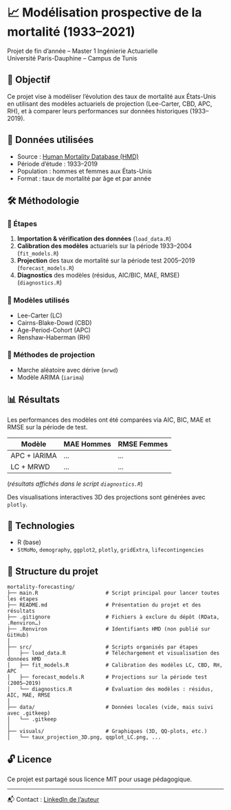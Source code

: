 
# 📈 Modélisation prospective de la mortalité (1933–2021)

Projet de fin d’année – Master 1 Ingénierie Actuarielle  
Université Paris-Dauphine – Campus de Tunis

## 🎯 Objectif

Ce projet vise à modéliser l’évolution des taux de mortalité aux États-Unis en utilisant des modèles actuariels de projection (Lee-Carter, CBD, APC, RH), et à comparer leurs performances sur données historiques (1933–2019).

## 🧰 Données utilisées

- Source : [Human Mortality Database (HMD)](https://www.mortality.org)
- Période d’étude : 1933–2019
- Population : hommes et femmes aux États-Unis
- Format : taux de mortalité par âge et par année

## 🛠️ Méthodologie

### 🔹 Étapes
1. **Importation & vérification des données** (`load_data.R`)
2. **Calibration des modèles** actuariels sur la période 1933–2004 (`fit_models.R`)
3. **Projection** des taux de mortalité sur la période test 2005–2019 (`forecast_models.R`)
4. **Diagnostics** des modèles (résidus, AIC/BIC, MAE, RMSE) (`diagnostics.R`)

### 🔹 Modèles utilisés
- Lee-Carter (LC)
- Cairns-Blake-Dowd (CBD)
- Age-Period-Cohort (APC)
- Renshaw-Haberman (RH)

### 🔹 Méthodes de projection
- Marche aléatoire avec dérive (`mrwd`)
- Modèle ARIMA (`iarima`)

## 📊 Résultats

Les performances des modèles ont été comparées via AIC, BIC, MAE et RMSE sur la période de test.

| Modèle | MAE Hommes | RMSE Femmes |
|--------|------------|-------------|
| APC + IARIMA | ... | ... |  
| LC + MRWD | ... | ... |  
(_résultats affichés dans le script `diagnostics.R`_)

Des visualisations interactives 3D des projections sont générées avec `plotly`.

## 💼 Technologies

- R (base)
- `StMoMo`, `demography`, `ggplot2`, `plotly`, `gridExtra`, `lifecontingencies`

## 📁 Structure du projet

```
mortality-forecasting/
├── main.R                      # Script principal pour lancer toutes les étapes
├── README.md                   # Présentation du projet et des résultats
├── .gitignore                  # Fichiers à exclure du dépôt (RData, .Renviron…)
├── .Renviron                   # Identifiants HMD (non publié sur GitHub)
│
├── src/                        # Scripts organisés par étapes
│   ├── load_data.R             # Téléchargement et visualisation des données HMD
│   ├── fit_models.R            # Calibration des modèles LC, CBD, RH, APC
│   ├── forecast_models.R       # Projections sur la période test (2005–2019)
│   └── diagnostics.R           # Évaluation des modèles : résidus, AIC, MAE, RMSE
│
├── data/                       # Données locales (vide, mais suivi avec .gitkeep)
│   └── .gitkeep
│
├── visuals/                    # Graphiques (3D, QQ-plots, etc.) 
│   └── taux_projection_3D.png, qqplot_LC.png, ...

```

## 🔓 Licence

Ce projet est partagé sous licence MIT pour usage pédagogique.

---

📬 Contact : [LinkedIn de l’auteur](https://www.linkedin.com/in/w-steve-giovanni-tapsoba)
